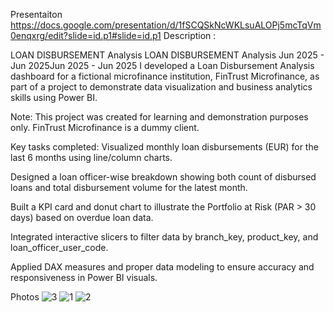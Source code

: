 Presentaiton https://docs.google.com/presentation/d/1fSCQSkNcWKLsuALOPj5mcTqVm0enqxrg/edit?slide=id.p1#slide=id.p1
Description :

LOAN DISBURSEMENT Analysis
LOAN DISBURSEMENT Analysis
Jun 2025 - Jun 2025Jun 2025 - Jun 2025
I developed a Loan Disbursement Analysis dashboard for a fictional microfinance institution, FinTrust Microfinance, as part of a project to demonstrate data visualization and business analytics skills using Power BI.

Note: This project was created for learning and demonstration purposes only. FinTrust Microfinance is a dummy client.

Key tasks completed:
Visualized monthly loan disbursements (EUR) for the last 6 months using line/column charts.

Designed a loan officer-wise breakdown showing both count of disbursed loans and total disbursement volume for the latest month.

Built a KPI card and donut chart to illustrate the Portfolio at Risk (PAR > 30 days) based on overdue loan data.

Integrated interactive slicers to filter data by branch_key, product_key, and loan_officer_user_code.

Applied DAX measures and proper data modeling to ensure accuracy and responsiveness in Power BI visuals.


Photos
![3](https://github.com/user-attachments/assets/9855c723-9547-4d69-980a-bb3c0da13266)
![1](https://github.com/user-attachments/assets/82ce0c68-3fa0-4089-976d-cc754f1dbf8f)
![2](https://github.com/user-attachments/assets/8b222589-7692-43ac-9090-c7ca50f42065)

